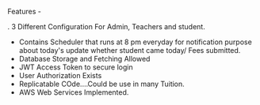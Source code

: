 Features - 

. 3 Different Configuration For Admin, Teachers and student.
- Contains Scheduler that runs at 8 pm everyday for notification purpose about today's update whether student came today/ Fees submitted.
- Database Storage and Fetching Allowed
-  JWT Access Token to secure login
-  User Authorization Exists
-  Replicatable COde....Could be use in many Tuition.
- AWS Web Services Implemented.
